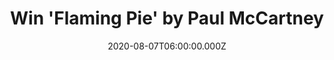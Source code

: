 ---
campaign-uuid: "c-48835657-ba9a-4f8d-81c9-aa896fd7e5b3"
type: "Competition"
category: "Music"
date: "2020-08-07T06:00:00.000Z"
end-date: "2020-09-07T23:59:00.000Z"
disable-form: false
is_promoted: false
has_entry_page: true
title: "Win 'Flaming Pie' by Paul McCartney"
competition-description: "<p>’Flaming Pie’\_is the thirteenth release in the Paul\
  \ McCartney Archive Collection, personally supervised by Paul McCartney\_and remastered\
  \ at Abbey Road Studios. ‘Faming Pie’\_would represent yet another pinnacle in Paul’\
  s solo catalogue. The album would be Paul's most commercially successful release\
  \ of the '90s, achieving his highest chart positions since the '80s and would receive\
  \ gold certifications in the US, UK, Japan and more.</p>\n<p>We are giving away\
  \ one copy to one lucky member. Does it sound good to you? Click below for a chance\
  \ to win.</p>\n"
hero-header: "Win 'Flaming Pie' by Paul McCartney"
terms-confirmation: "N/A"
banner-img: "https://assets.expresslyapp.com/asset-12d3fc6a-d6b5-45a3-9ebf-e0d5bdfe0293.jpg"
logo-left-href: "aaa.nme.com"
logo-left-image: "https://assets.expresslyapp.com/asset-6114d925-e6ab-4e6a-ba83-d2009a339d89.jpg"
logo-left-title: "NME AAA"
bg-image-hero: "https://assets.expresslyapp.com/asset-cbc82788-dc35-4b34-9b01-69ab628adcf9.jpg"
bg-image-first: "https://assets.expresslyapp.com/asset-709a1249-3e03-4d51-82b7-3868338b39b3.jpg"
section1-content: "<p>’Flaming Pie\_would represent yet another pinnacle in Paul’\
  s solo catalogue. The album would be Paul's most commercially successful release\
  \ of the '90s, achieving his highest chart positions since the '80s and would receive\
  \ gold certifications in the US, UK, Japan and more.</p>\nAvailable here, the 2\
  \ CD features the original album remastered + 21 tracks of bonus audio.\_Flaming\
  \ Pie\_is also available on 180g black vinyl 2LP, 3LP, Deluxe Edition, Collector's\
  \ Edition, as well as\_digitally on streaming platforms.</p>\n"
entry-title: "Win 'Flaming Pie' by Paul McCartney"
entry-content: "<p>Enter the draw to win Flaming Pie' by Paul McCartney  by completing\
  \ the form below before 23:59 on the 7th of September 2020.</p>\n"
has-winner: false
prize-description: "'Flaming Pie' by Paul McCartney"
special-conditions: "Multiple entries are allowed up to one every day.\r\n\r\nThis\
  \ competition is also available on: https://club.expressly.io/competitions/flaming-pie-paul"
country-restrictions:
- "GB"
---